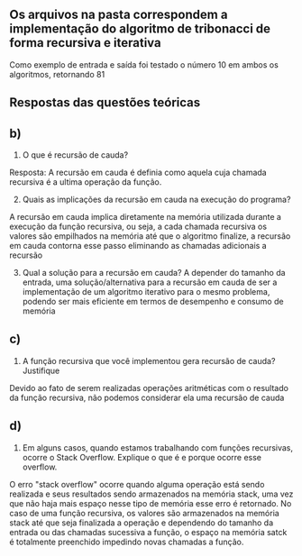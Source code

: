 ## Os arquivos na pasta correspondem a implementação do algoritmo de tribonacci de forma recursiva e iterativa

Como exemplo de entrada e saída foi testado o número 10 em ambos os algoritmos, retornando 81
## Respostas das questões teóricas

## b)  

 1. O que é recursão de cauda?

Resposta: A recursão em cauda é definia como aquela cuja chamada recursiva é a ultima operação da função.

 2. Quais as implicações da recursão em cauda na execução do programa?

A recursão em cauda implica diretamente na memória utilizada durante a execução da função recursiva, ou seja, a cada chamada recursiva os valores são empilhados na memória até que o algoritmo finalize, a recursão em cauda contorna esse passo eliminando as chamadas adicionais a recursão

 3. Qual a solução para a recursão em cauda?
A depender do tamanho da entrada, uma solução/alternativa para a recursão em cauda de ser a implementação de um algoritmo iterativo para o mesmo problema, podendo ser mais eficiente em termos de desempenho e consumo de memória

## c) 

 1. A função recursiva que você implementou gera recursão de cauda? Justifique
 
Devido ao fato de serem realizadas operações aritméticas com o resultado da função recursiva, não podemos considerar ela uma recursão de cauda

## d) 

 1. Em alguns casos, quando estamos trabalhando com funções recursivas, ocorre o Stack Overflow. Explique o que é e porque ocorre esse overflow.

O erro "stack overflow" ocorre quando alguma operação está sendo realizada e seus resultados sendo armazenados na memória stack, uma vez que não haja mais espaço nesse tipo de memória esse erro é retornado. No caso de uma função recursiva, os valores são armazenados na memória stack até que seja finalizada a operação e dependendo do tamanho da entrada ou das chamadas sucessiva a função, o espaço na memória satck é totalmente preenchido impedindo novas chamadas a função.
 
